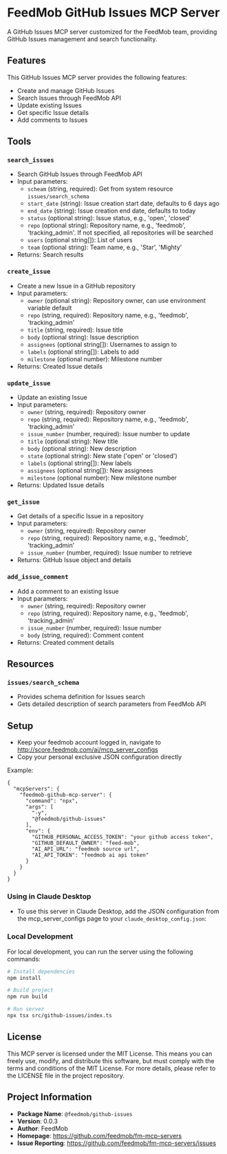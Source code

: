 # FeedMob GitHub Issues MCP Server

A GitHub Issues MCP server customized for the FeedMob team, providing GitHub Issues management and search functionality.

## Features

This GitHub Issues MCP server provides the following features:
- Create and manage GitHub Issues
- Search Issues through FeedMob API
- Update existing Issues
- Get specific Issue details
- Add comments to Issues

## Tools

### `search_issues`
- Search GitHub Issues through FeedMob API
- Input parameters:
  - `scheam` (string, required): Get from system resource `issues/search_schema`
  - `start_date` (string): Issue creation start date, defaults to 6 days ago
  - `end_date` (string): Issue creation end date, defaults to today
  - `status` (optional string): Issue status, e.g., 'open', 'closed'
  - `repo` (optional string): Repository name, e.g., 'feedmob', 'tracking_admin'. If not specified, all repositories will be searched
  - `users` (optional string[]): List of users
  - `team` (optional string): Team name, e.g., 'Star', 'Mighty'
- Returns: Search results

### `create_issue`
- Create a new Issue in a GitHub repository
- Input parameters:
  - `owner` (optional string): Repository owner, can use environment variable default
  - `repo` (string, required): Repository name, e.g., 'feedmob', 'tracking_admin'
  - `title` (string, required): Issue title
  - `body` (optional string): Issue description
  - `assignees` (optional string[]): Usernames to assign to
  - `labels` (optional string[]): Labels to add
  - `milestone` (optional number): Milestone number
- Returns: Created Issue details

### `update_issue`
- Update an existing Issue
- Input parameters:
  - `owner` (string, required): Repository owner
  - `repo` (string, required): Repository name, e.g., 'feedmob', 'tracking_admin'
  - `issue_number` (number, required): Issue number to update
  - `title` (optional string): New title
  - `body` (optional string): New description
  - `state` (optional string): New state ('open' or 'closed')
  - `labels` (optional string[]): New labels
  - `assignees` (optional string[]): New assignees
  - `milestone` (optional number): New milestone number
- Returns: Updated Issue details

### `get_issue`
- Get details of a specific Issue in a repository
- Input parameters:
  - `owner` (string, required): Repository owner
  - `repo` (string, required): Repository name, e.g., 'feedmob', 'tracking_admin'
  - `issue_number` (number, required): Issue number to retrieve
- Returns: GitHub Issue object and details

### `add_issue_comment`
- Add a comment to an existing Issue
- Input parameters:
  - `owner` (string, required): Repository owner
  - `repo` (string, required): Repository name, e.g., 'feedmob', 'tracking_admin'
  - `issue_number` (number, required): Issue number
  - `body` (string, required): Comment content
- Returns: Created comment details

## Resources

### `issues/search_schema`
- Provides schema definition for Issues search
- Gets detailed description of search parameters from FeedMob API

## Setup
- Keep your feedmob account logged in, navigate to http://score.feedmob.com/ai/mcp_server_configs
- Copy your personal exclusive JSON configuration directly

Example:
```
{
  "mcpServers": {
    "feedmob-github-mcp-server": {
      "command": "npx",
      "args": [
        "-y",
        "@feedmob/github-issues"
      ],
      "env": {
        "GITHUB_PERSONAL_ACCESS_TOKEN": "your github access token",
        "GITHUB_DEFAULT_OWNER": "feed-mob",
        "AI_API_URL": "feedmob source url",
        "AI_API_TOKEN": "feedmob ai api token"
      }
    }
  }
}
```

### Using in Claude Desktop
- To use this server in Claude Desktop, add the JSON configuration from the mcp_server_configs page to your `claude_desktop_config.json`:

### Local Development
For local development, you can run the server using the following commands:

```bash
# Install dependencies
npm install

# Build project
npm run build

# Run server
npx tsx src/github-issues/index.ts
```

## License

This MCP server is licensed under the MIT License. This means you can freely use, modify, and distribute this software, but must comply with the terms and conditions of the MIT License. For more details, please refer to the LICENSE file in the project repository.

## Project Information

- **Package Name**: `@feedmob/github-issues`
- **Version**: 0.0.3
- **Author**: FeedMob
- **Homepage**: https://github.com/feedmob/fm-mcp-servers
- **Issue Reporting**: https://github.com/feedmob/fm-mcp-servers/issues
